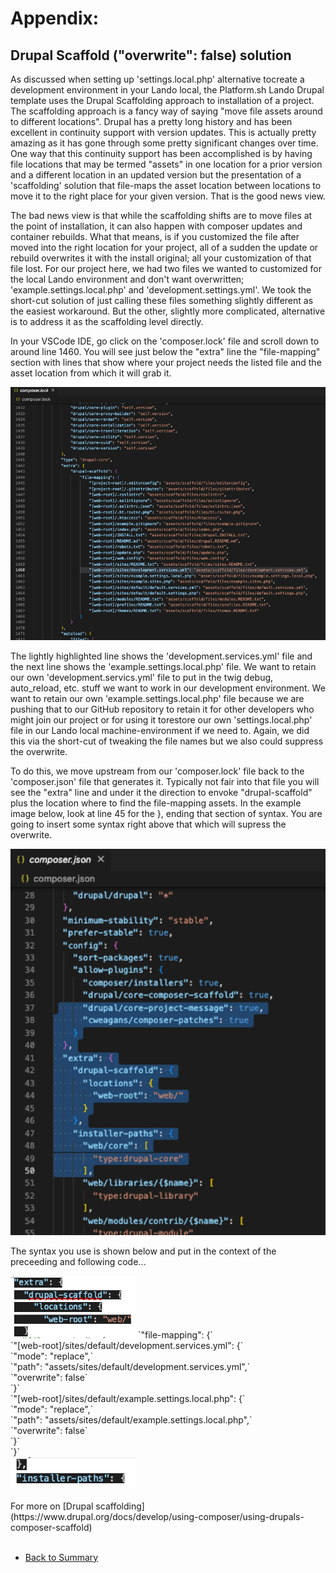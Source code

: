 
# Appendix: 
## Drupal Scaffold ("overwrite": false) solution

As discussed when setting up 'settings.local.php' alternative tocreate a development environment in your Lando local, the Platform.sh Lando Drupal template uses the Drupal Scaffolding approach to installation of a project.  The scaffolding approach is a fancy way of saying "move file assets around to different locations".  Drupal has a pretty long history and has been excellent in continuity support with version updates. This is actually pretty amazing as it has gone through some pretty significant changes over time.  One way that this continuity support has been accomplished is by having file locations that may be termed "assets" in one location for a prior version and a different location in an updated version but the presentation of a 'scaffolding' solution that file-maps the asset location between locations to move it to the right place for your given version.  That is the good news view.

The bad news view is that while the scaffolding shifts are to move files at the point of installation, it can also happen with composer updates and container rebuilds.  What that means, is if you customized the file after moved into the right location for your project, all of a sudden the update or rebuild overwrites it with the install original; all your customization of that file lost.  For our project here, we had two files we wanted to customized for the local Lando environment and don't want overwritten; 'example.settings.local.php' and 'development.settings.yml'.  We took the short-cut solution of just calling these files something slightly different as the easiest workaround.  But the other, slightly more complicated, alternative is to address it as the scaffolding level directly.

In your VSCode IDE, go click on the 'composer.lock' file and scroll down to around line 1460.  You will see just below the "extra" line the "file-mapping" section with lines that show where your project needs the listed file and the asset location from which it will grab it.

<img src="../cicd/captures/scaffold1.png"  width="600">

The lightly highlighted line shows the 'development.services.yml' file and the next line shows the 'example.settings.local.php' file.  We want to retain our own 'development.servics.yml' file to put in the twig debug, auto_reload, etc. stuff we want to work in our development environment.  We want to retain our own 'example.settings.local.php' file because we are pushing that to our GitHub repository to retain it for other developers who might join our project or for using it torestore our own 'settings.local.php' file in our Lando local machine-environment if we need to.  Again, we did this via the short-cut of tweaking the file names but we also could suppress the overwrite.

To do this, we move upstream from our 'composer.lock' file back to the 'composer.json' file that generates it.  Typically not fair into that file you will see the "extra" line and under it the direction to envoke "drupal-scaffold" plus the location where to find the file-mapping assets.  In the example image below, look at line 45 for the }, ending that section of syntax.  You are going to insert some syntax right above that which will supress the overwrite.

<img src="../cicd/captures/scaffold2.png"  width="600">

The syntax you use is shown below and put in the context of the preceeding and following code...

<img src="../cicd/captures/scaffold3.png"  width="200">
    `"file-mapping": {`<br>
      `"[web-root]/sites/default/development.services.yml": {`<br>
        `"mode": "replace",`<br>
        `"path": "assets/sites/default/development.services.yml",`<br>
        `"overwrite": false`<br>
     `}`<br>
      `"[web-root]/sites/default/example.settings.local.php": {`<br>    
        `"mode": "replace",`<br>
        `"path": "assets/sites/default/example.settings.local.php",`<br>
        `"overwrite": false`<br>
      `}`<br>
  `}`<br>
<img src="../cicd/captures/scaffold4.png"  width="200">
<br>
<br>
For more on [Drupal scaffolding](https://www.drupal.org/docs/develop/using-composer/using-drupals-composer-scaffold)
<br>
<br>

<ul class="pager"> <!--this is the style of the button-->
<li><a href="../cicd/envsettings.md">Back to Summary</a></li> <!--This button takes me to the table of contents-->
<!-- <li><a href="#render-document">Next</a></li> <!--This button takes me to the previous page-->
</ul>
